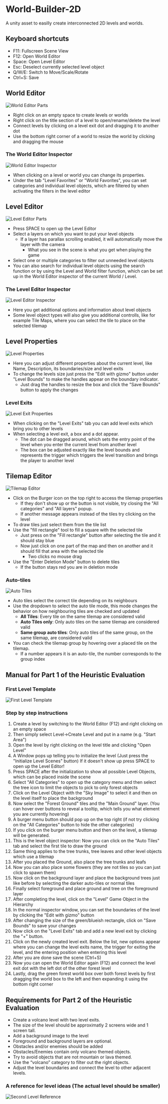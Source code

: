 # World-Builder-2D
A unity asset to easilly create interconnected 2D levels and worlds.

## Keyboard shortcuts
- F11: Fullscreen Scene View
- F12: Open World Editor
- Space: Open Level Editor
- Esc: Deselect currently selected level object
- Q/W/E: Switch to Move/Scale/Rotate
- Ctrl+S: Save

## World Editor
![World Editor Parts](https://github.com/Dr4g0nsoul/World-Builder-2D/blob/release/images/EditorHelp3.png)
- Right click on an empty space to create levels or worlds
- Right click on the title section of a level to open/rename/delete the level
- Connect levels by clicking on a level exit dot and dragging it to another dot
- Use the bottom right corner of a world to resize the world by clicking and dragging the mouse
### The World Editor Inspector
![World Editor Inspector](https://github.com/Dr4g0nsoul/World-Builder-2D/blob/release/images/EditorHelp4.png)
- When clicking on a level or world you can change its properties.
- Under the tab "Level Favorites" or "World Favorites", you can set categories and individual level objects, which are filtered by when activating the filters in the level editor

## Level Editor
![Level Editor Parts](https://github.com/Dr4g0nsoul/World-Builder-2D/blob/release/images/EditorHelp1.png)
- Press SPACE to open up the Level Editor
- Select a layers on which you want to put your level objects
  - If a layer has parallax scrolling enabled, it will automatically move the layer with the camera
    - What you see in the scene is what you get when playing the game
- Select one or multiple categories to filter out unneeded level objects
- You can also search for individual level objects using the search function or by using the Level and World filter function, which can be set up in the World Editor inspector of the current World / Level.
### The Level Editor Inspector
![Level Editor Inspector](https://github.com/Dr4g0nsoul/World-Builder-2D/blob/release/images/EditorHelp2.png)
- Here you get additional options and information about level objects
- Some level object types will also give you additional controlls, like for example Tile Maps, where you can select the tile to place on the selected tilemap

## Level Properties
![Level Properties](https://github.com/Dr4g0nsoul/World-Builder-2D/blob/release/images/EditorHelp5.png)
- Here you can adjust different properties about the current level, like Name, Description, its boundaries/size and level exits
- To change the levels size just press the "Edit with gizmo" button under "Level Bounds" to make the handles appear on the boundary indicator.
  - Just drag the handles to resize the box and click the "Save Bounds" button to apply the changes
### Level Exits
![Level Exit Properties](https://github.com/Dr4g0nsoul/World-Builder-2D/blob/release/images/EditorHelp6.png)
- When clicking on the "Level Exits" tab you can add level exits which bring you to other levels
- When selecting a level exit, a box and a dot appear.
  - The dot can be dragged around, which sets the entry point of the level when you enter the current level from another level
  - The box can be adjusted exactly like the level bounds and represents the trigger which triggers the level transition and brings the player to another level

## Tilemap Editor
![Tilemap Editor](https://github.com/Dr4g0nsoul/World-Builder-2D/blob/release/images/EditorHelp7.png)
- Click on the Burger icon on the top right to access the tilemap properties
  - If they don't show up or the button is not visible, try closing the "All categories" and "All layers" popup.
  - If another message appears instead of the tiles try clicking on the level
- To draw tiles just select them from the tile list
- Use the "fill rectangle" tool to fill a square with the selected tile
  - Just press on the "Fill rectangle" button after selecting the tile and it should stay blue
  - Now just click on one part of the map and then on another and it should fill that area with the selected tile
    - Two clicks no mouse drag
- Use the "Enter Deletion Mode" button to delete tiles
  - If the button stays red you are in deletion mode
### Auto-tiles
![Auto Tiles](https://github.com/Dr4g0nsoul/World-Builder-2D/blob/release/images/EditorHelp8.png)
- Auto tiles select the correct tile depending on its neighbours
- Use the dropdown to select the auto tile mode, this mode changes the behavior on how neighbouring tiles are checked and updated
  - **All Tiles**: Every tile on the same tilemap are considered valid
  - **Auto Tiles only**: Only auto tiles on the same tilemap are considered valid
  - **Same group auto tiles**: Only auto tiles of the same group, on the same tilemap, are considered valid
- You can check the tilemap group by hovering over a placed tile on the tilemap.
  - If a number appears it is an auto-tile, the number corresponds to the group index

## Manual for Part 1 of the Heuristic Evaluation
### First Level Template
![First Level Template](https://github.com/Dr4g0nsoul/World-Builder-2D/blob/release/images/level.png)

### Step by step instructions
1. Create a level by switching to the World Editor (F12) and right clicking on an empty space
2. Then simply select Level->Create Level and put in a name (e.g. "Start Area")
3. Open the level by right clicking on the level title and clicking "Open Level"
4. A Window pops up telling you to initialize the level (Just press the "Initialize Level Scenes" button)
If it doesn't show up press SPACE to open up the Level Editor!
5. Press SPACE after the initialization to show all possible Level Objects, which can be placed inside the scene
6. Select "All Categories" to open up the category menu and then select the tree icon to limit the objects to pick to only forest objects
7. Click on the Level Object with the "Sky Image" to select it and then on the level itself to place the background
8. Now select the "Forest Ground" tiles and the "Main Ground" layer. 
(You can hover over buttons to reveal a tooltip, which tells you what element you are currently hovering)
9. A burger menu button should pop up on the top right (if not try clicking on the "All Categories" button to hide the other categories)
10. If you click on the burger menu button and then on the level, a tilemap will be generated.
11. This is the level object inspector: Now you can click on the "Auto Tiles" tab and select the first tile to draw the ground
12. Same thing applies to the tree trunks, tree leaves and other level objects which use a tilemap
13. After you placed the Ground, also place the tree trunks and leafs
14. Now you can also place some flowers (they are not tiles so you can just click to spawn them)
15. Now click on the background layer and place the background trees just like before by selecting the darker auto-tiles or normal tiles
16. Finally select foreground and place ground and tree on the foreground layer
17. After completing the level, click on the "Level" Game Object in the Hierarchy
18. In the normal inspector window, you can set the boundaries of the level by clicking the "Edit with gizmo" button
19. After changing the size of the green/blueish rectangle, click on "Save Bounds" to save your changes
20. Now click on the "Level Exits" tab and add a new level exit by clicking the "+" button.
21. Click on the newly created level exit. Below the list, new options appear where you can change the level exits name, the trigger for exiting the level, and the entering position when entering this level
22. After you are done save the scene (Ctrl+S)
23. Now you can open the World Editor again (F12) and connect the level exit dot with the left dot of the other forest level
24. Lastly, drag the green forest world box over both forest levels by first dragging the world box to the left and then expanding it using the bottom right corner

## Requirements for Part 2 of the Heuristic Evaluation
-	Create a volcano level with two level exits.
-	The size of the level should be approximatly 2 screens wide and 1 screen tall.
-	Add a background image to the level
-	Foreground and background layers are optional.
-	Obstacles and/or enemies should be added
-	Obstacles/Enemies contain only volcano themed objects.
  -	Try to avoid objects that are not mountain or lava themed.
  -	Use the “volcano” category to filter out the right objects.
-	Adjust the level boundaries and connect the level to other adjacent levels.

### A reference for level ideas (The actual level should be smaller)
![Second Level Reference](https://github.com/Dr4g0nsoul/World-Builder-2D/blob/release/images/level2.png)
